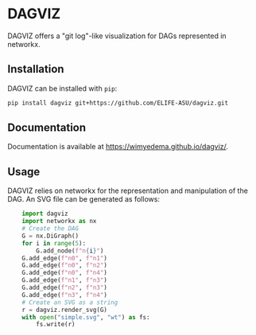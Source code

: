 # DAGVIZ
DAGVIZ offers a "git log"-like visualization for DAGs represented in networkx.

## Installation

DAGVIZ can be installed with `pip`:

```bash
pip install dagviz git+https://github.com/ELIFE-ASU/dagviz.git
```

## Documentation

Documentation is available at https://wimyedema.github.io/dagviz/.
## Usage

DAGVIZ relies on networkx for the representation and manipulation of the
DAG. An SVG file can be generated as follows:

```py
    import dagviz
    import networkx as nx
    # Create the DAG
    G = nx.DiGraph()
    for i in range(5):
        G.add_node(f"n{i}")
    G.add_edge(f"n0", f"n1")
    G.add_edge(f"n0", f"n2")
    G.add_edge(f"n0", f"n4")
    G.add_edge(f"n1", f"n3")
    G.add_edge(f"n2", f"n3")
    G.add_edge(f"n3", f"n4")
    # Create an SVG as a string
    r = dagviz.render_svg(G)
    with open("simple.svg", "wt") as fs:
        fs.write(r)
```
